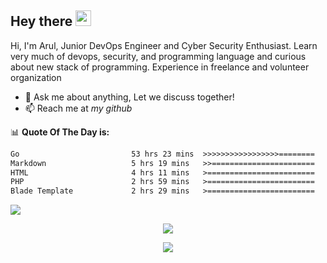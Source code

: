 ## Hey there <img src="https://media.giphy.com/media/hvRJCLFzcasrR4ia7z/giphy.gif" width="25px">

Hi, I'm Arul, Junior DevOps Engineer and Cyber Security Enthusiast. Learn very much of devops, security, and programming language and curious about new stack of programming. Experience in freelance and volunteer organization

- 💬 Ask me about anything, Let we discuss together!
- 📫 Reach me at <i>my github</i>

📊 **Quote Of The Day is:**
<!--START_SECTION:waka-->

```txt
Go                         53 hrs 23 mins  >>>>>>>>>>>>>>>>>========   68.53 %
Markdown                   5 hrs 19 mins   >>=======================   06.83 %
HTML                       4 hrs 11 mins   >========================   05.38 %
PHP                        2 hrs 59 mins   >========================   03.83 %
Blade Template             2 hrs 29 mins   >========================   03.21 %
```

<!--END_SECTION:waka-->


<img src="https://user-images.githubusercontent.com/73097560/115834477-dbab4500-a447-11eb-908a-139a6edaec5c.gif"></p>


<div align="center">
  <img src="https://cutewallpaper.org/21/pixel-wallpaper-gif/Pixel-GIF-Find-on-GIFER.gif">
</div>
<p  align="center">
<img src="https://user-images.githubusercontent.com/73097560/115834477-dbab4500-a447-11eb-908a-139a6edaec5c.gif"></p>

